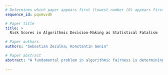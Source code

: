 ```yaml
--- 
# Determines which paper appears first (lowest number (0) appears first)
sequence_id: pqxmvvdh

# Paper title 
title: >
  Risk Scores in Algorithmic Decision-Making as Statistical Fatalism

# Paper authors 
authors: "Sebastian Zezulka; Konstantin Genin"

# Paper abstract 
abstract: "A fundamental problem in algorithmic fairness is determining whether machine learning algorithms will reproduce or exacerbate structural inequalities reflected in their training data. Addressing this challenge requires two key steps. First, we must evaluate fairness interventions on predictions in algorithmic decision-making by examining the causal effect their deployment has on the distribution of relevant social goods. Second, we propose the framework of \textit{prospective fairness}, which necessitates anticipating these effects before implementing algorithmic policies. Extending this line of work, we advocate shifting the focus from predicting (fair) risk scores to estimating \textit{potential outcomes} under available policy decisions."

--- 
```

